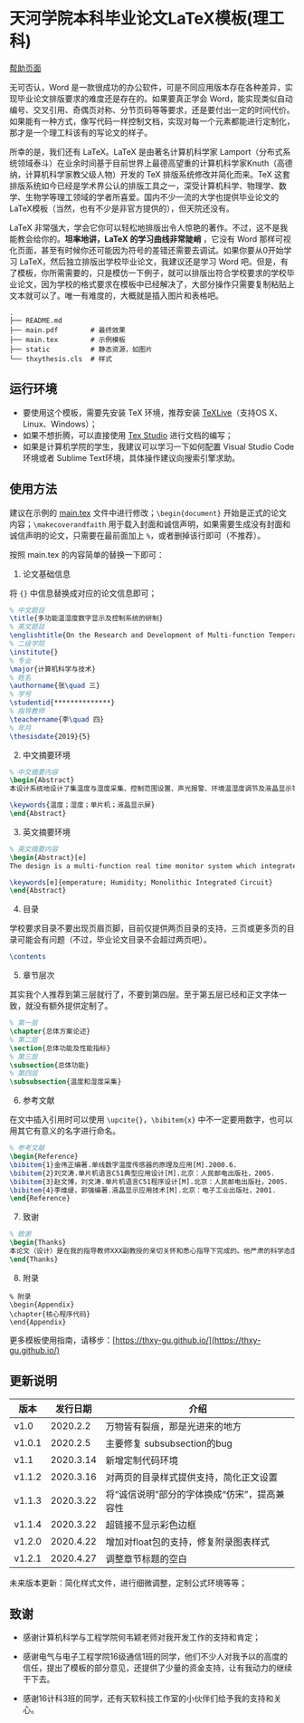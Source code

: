 # 天河学院本科毕业论文LaTeX模板(理工科)

[帮助页面](https://thxy-gu.github.io/)

无可否认，Word 是一款很成功的办公软件，可是不同应用版本存在各种差异，实现毕业论文排版要求的难度还是存在的。如果要真正学会 Word，能实现类似自动编号、交叉引用、奇偶页对称、分节页码等等要求，还是要付出一定的时间代价。如果能有一种方式，像写代码一样控制文档，实现对每一个元素都能进行定制化，那才是一个理工科该有的写论文的样子。

所幸的是，我们还有 LaTeX。LaTeX 是由著名计算机科学家 Lamport（分布式系统领域泰斗）在业余时间基于目前世界上最德高望重的计算机科学家Knuth（高德纳，计算机科学家教父级人物）开发的 TeX 排版系统修改并简化而来。TeX 这套排版系统如今已经是学术界公认的排版工具之一，深受计算机科学、物理学、数学、生物学等理工领域的学者所喜爱。国内不少一流的大学也提供毕业论文的LaTeX模板（当然，也有不少是非官方提供的），但天院还没有。

LaTeX 非常强大，学会它你可以轻松地排版出令人惊艳的著作。不过，这不是我能教会给你的。**坦率地讲，LaTeX 的学习曲线非常陡峭** ，它没有 Word 那样可视化页面，甚至有时候你还可能因为符号的差错还需要去调试。如果你要从0开始学习 LaTeX，然后独立排版出学校毕业论文，我建议还是学习 Word 吧。但是，有了模板，你所需需要的，只是模仿一下例子，就可以排版出符合学校要求的学校毕业论文，因为学校的格式要求在模板中已经解决了，大部分操作只需要复制粘贴上文本就可以了。唯一有难度的，大概就是插入图片和表格吧。


```
.
├── README.md
├── main.pdf        # 最终效果
├── main.tex        # 示例模板
├── static          # 静态资源，如图片
└── thxythesis.cls  # 样式
```


## 运行环境

- 要使用这个模板，需要先安装 TeX 环境，推荐安装 [TeXLive](https://www.tug.org/texlive/)（支持OS X、Linux、Windows）；
- 如果不想折腾，可以直接使用 [Tex Studio](https://www.texstudio.org/) 进行文档的编写；
- 如果是计算机学院的学生，我建议可以学习一下如何配置 Visual Studio Code 环境或者 Sublime Text环境，具体操作建议向搜索引擎求助。


## 使用方法

建议在示例的 [main.tex](/main.tex) 文件中进行修改；`\begin{document}` 开始是正式的论文内容；`\makecoverandfaith` 用于载入封面和诚信声明，如果需要生成没有封面和诚信声明的论文，只需要在最前面加上 `%`，或者删掉该行即可（不推荐）。

按照 main.tex 的内容简单的替换一下即可：

1. 论文基础信息

将 `{}` 中信息替换成对应的论文信息即可；

```tex
% 中文题目
\title{多功能温湿度数字显示及控制系统的研制}
% 英文题目
\englishtitle{On the Research and Development of Multi-function Temperature - Humidity Monitor and Display System}
% 二级学院
\institute{}
% 专业
\major{计算机科学与技术}
% 姓名
\authorname{张\quad 三}
% 学号
\studentid{**************}
% 指导教师
\teachername{李\quad 四}
% 年月
\thesisdate{2019}{5}
```

2. 中文摘要环境

```tex
% 中文摘要内容
\begin{Abstract}
本设计系统地设计了集温度与湿度采集、控制范围设置、声光报警、环境温湿度调节及液晶显示等多功能的实时控制系统。经过多次运行与检测，实践证明该电路工作稳定，显示清晰。本设计思路明晰，可拓展空间大。其可广泛\upcite{1}适用于与人民日常生活、工农业生产有关的温湿度测量以及加热制冷设备控制。

\keywords{温度；湿度；单片机；液晶显示屏}
\end{Abstract}
```

3. 英文摘要环境

```tex
% 英文摘要内容
\begin{Abstract}[e]
The design is a multi-function real time monitor system which integrates functions like collecting temperature and humidity data, setting the limited digit scope, sound-light siren, as well as moderating the environmental temperature and humidity. Withstanding numerous trials and examinations, the circuit proves to be able to operate stably with a clear display. The idea of this design  is easy to understand and has great respect to develop. And it can be widely used in daily life and industry to measure the temperature and humidity as well as controlling the heating and cooling device.

\keywords[e]{emperature; Humidity; Monolithic Integrated Circuit}
\end{Abstract}
```

4. 目录

学校要求目录不要出现页眉页脚，目前仅提供两页目录的支持，三页或更多页的目录可能会有问题（不过，毕业论文目录不会超过两页吧）。
```tex
\contents
```

5. 章节层次

其实我个人推荐到第三层就行了，不要到第四层。至于第五层已经和正文字体一致，就没有额外提供定制了。

```tex
% 第一层
\chapter{总体方案论述}
% 第二层
\section{总体功能及性能指标}
% 第三层
\subsection{总体功能}
% 第四层
\subsubsection{温度和湿度采集}
```

6. 参考文献

在文中插入引用时可以使用 `\upcite{}`，`\bibitem{x}` 中不一定要用数字，也可以用其它有意义的名字进行命名。

```tex
% 参考文献
\begin{Reference}
\bibitem{1}金伟正编著.单线数字温度传感器的原理及应用[M].2000.6.
\bibitem{2}刘文涛.单片机语言C51典型应用设计[M].北京：人民邮电出版社，2005.
\bibitem{3}赵文博，刘文涛.单片机语言C51程序设计[M].北京：人民邮电出版社，2005.
\bibitem{4}李维缇，郭强编著.液晶显示应用技术[M].北京：电子工业出版社，2001.
\end{Reference}
```


7. 致谢
```tex
% 致谢
\begin{Thanks}
本论文（设计）是在我的指导教师XXX副教授的亲切关怀和悉心指导下完成的。他严肃的科学态度，严谨的治学精神，精益求精的工作作风，深深地感染和激励着我。从题目的选择到最终完成，XXX老师都始终给予我细心的指导和不懈的支持。
\end{Thanks}
```

8. 附录
```
% 附录
\begin{Appendix}
\chapter{核心程序代码}
\end{Appendix}
```

更多模板使用指南，请移步：[https://thxy-gu.github.io/](https://thxy-gu.github.io/)


## 更新说明

|版本|发行日期|介绍|
|---|---|---|
|v1.0|2020.2.2|万物皆有裂痕，那是光进来的地方|
|v1.0.1|2020.2.5|主要修复 subsubsection的bug|
|v1.1|2020.3.14|新增定制代码环境|
|v1.1.2|2020.3.16|对两页的目录样式提供支持，简化正文设置|
|v1.1.3|2020.3.22|将“诚信说明”部分的字体换成“仿宋”，提高兼容性|
|v1.1.4|2020.3.22|超链接不显示彩色边框|
|v1.2.0|2020.4.22|增加对float包的支持，修复附录图表样式|
|v1.2.1|2020.4.27|调整章节标题的空白|

未来版本更新：简化样式文件，进行细微调整，定制公式环境等等；

## 致谢

- 感谢计算机科学与工程学院何韦颖老师对我开发工作的支持和肯定；

- 感谢电气与电子工程学院16级通信1班的同学，他们不少人对我予以的高度的信任，提出了模板的部分意见，还提供了少量的资金支持，让有我动力的继续干下去。

- 感谢16计科3班的同学，还有天软科技工作室的小伙伴们给予我的支持和关心。

